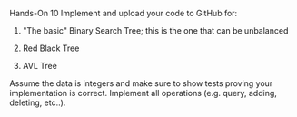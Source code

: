 Hands-On 10
Implement and upload your code to GitHub for:

1. "The basic" Binary Search Tree; this is the one that can be unbalanced

2. Red Black Tree

3. AVL Tree

Assume the data is integers and make sure to show tests proving your implementation is correct. Implement all operations (e.g. query, adding, deleting, etc..).
